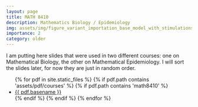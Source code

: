 ```yaml
---
layout: page
title: MATH 8410
description: Mathematics Biology / Epidemiology
img: assets/img/figure_variant_importation_base_model_with_stimulations.png
importance: 2
category: older
---
```


I am putting here slides that were used in two different courses: one on Mathematical Biology, the other on Mathematical Epidemiology. I will sort the slides later, for now they are just in random order.

<ul>
{% for pdf in site.static_files %}
  {% if pdf.path contains 'assets/pdf/courses' %}
    {% if pdf.path contains 'math8410' %}
        <li><a href="{{ pdf.path }}">{{ pdf.basename }}</a></li>
    {% endif %}
  {% endif %}
{% endfor %}
</ul>
